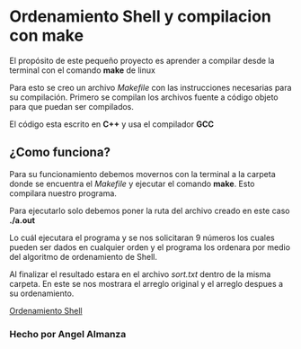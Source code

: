 # Ordenamiento Shell y compilacion con make

El propósito de este pequeño proyecto es aprender a compilar desde la terminal con el comando **make** de linux

Para esto se creo un archivo _Makefile_ con las instrucciones necesarias para su compilación. Primero se compilan los archivos fuente a código objeto para que puedan ser compilados.

El código esta escrito en **C++** y usa el compilador **GCC**

## ¿Como funciona?

Para su funcionamiento debemos movernos con la terminal a la carpeta donde se encuentra el _Makefile_ y ejecutar el comando **make**. Esto compilara nuestro programa.

Para ejecutarlo solo debemos poner la ruta del archivo creado en este caso **./a.out**

Lo cuál ejecutara el programa y se nos solicitaran 9 números los cuales pueden ser dados en cualquier orden y el programa los ordenara por medio del algoritmo de ordenamiento de Shell.

Al finalizar el resultado estara en el archivo _sort.txt_ dentro de la misma carpeta. En este se nos mostrara el arreglo original y el arreglo despues a su ordenamiento.

[Ordenamiento Shell](https://es.wikipedia.org/wiki/Ordenamiento_Shell)

### Hecho por Angel Almanza